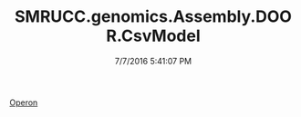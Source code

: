 ﻿---
title: SMRUCC.genomics.Assembly.DOOR.CsvModel
date: 7/7/2016 5:41:07 PM
---

[Operon](T-SMRUCC.genomics.Assembly.DOOR.CsvModel.Operon.html)
